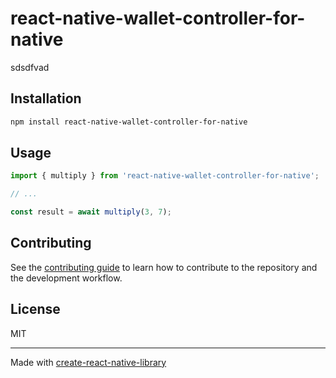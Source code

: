 # react-native-wallet-controller-for-native

sdsdfvad

## Installation

```sh
npm install react-native-wallet-controller-for-native
```

## Usage


```js
import { multiply } from 'react-native-wallet-controller-for-native';

// ...

const result = await multiply(3, 7);
```


## Contributing

See the [contributing guide](CONTRIBUTING.md) to learn how to contribute to the repository and the development workflow.

## License

MIT

---

Made with [create-react-native-library](https://github.com/callstack/react-native-builder-bob)
